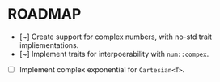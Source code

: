 # ROADMAP

- [~] Create support for complex numbers, with no-std trait impliementations.
- [~] Implement traits for interpoerability with `num::compex`.
- [ ] Implement complex exponential for `Cartesian<T>`.
